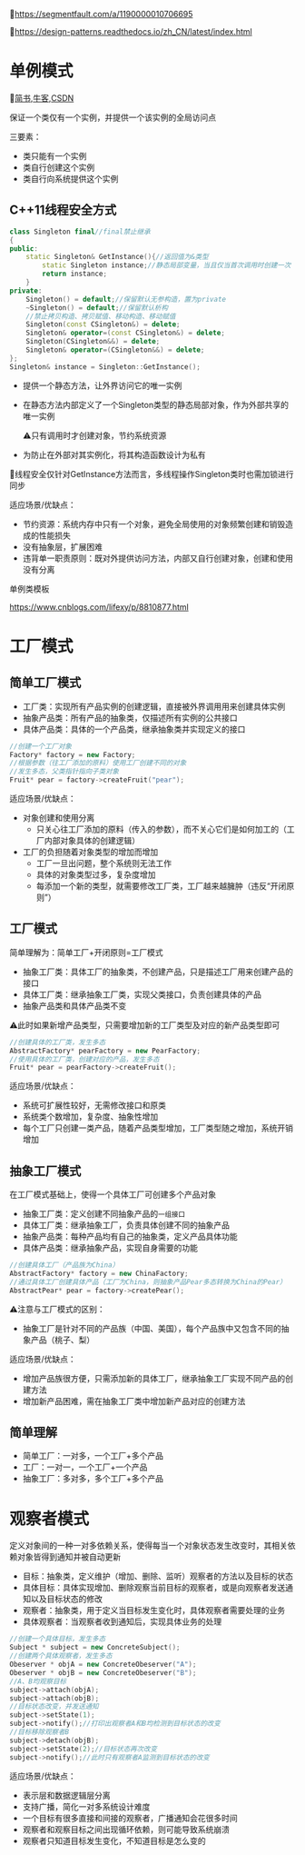 :link:https://segmentfault.com/a/1190000010706695

:link:https://design-patterns.readthedocs.io/zh_CN/latest/index.html

# 单例模式

:link:[简书](https://www.jianshu.com/p/edab2673ee6c),[牛客](https://www.nowcoder.com/tutorial/93/f982cd252694499181bcf1bb83780cad),[CSDN](https://www.cnblogs.com/sunchaothu/p/10389842.html)

保证一个类仅有一个实例，并提供一个该实例的全局访问点

三要素：

- 类只能有一个实例
- 类自行创建这个实例
- 类自行向系统提供这个实例

## C++11线程安全方式

```cpp
class Singleton final//final禁止继承
{
public:
    static Singleton& GetInstance(){//返回值为&类型
        static Singleton instance;//静态局部变量，当且仅当首次调用时创建一次
        return instance;
    }
private:
    Singleton() = default;//保留默认无参构造，置为private
    ~Singleton() = default;//保留默认析构
    //禁止拷贝构造、拷贝赋值、移动构造、移动赋值 
    Singleton(const CSingleton&) = delete;
    Singleton& operator=(const CSingleton&) = delete;
    Singleton(CSingleton&&) = delete;
    Singleton& operator=(CSingleton&&) = delete;
};
Singleton& instance = Singleton::GetInstance();
```

- 提供一个静态方法，让外界访问它的唯一实例

- 在静态方法内部定义了一个Singleton类型的静态局部对象，作为外部共享的唯一实例

  :warning:只有调用时才创建对象，节约系统资源

- 为防止在外部对其实例化，将其构造函数设计为私有

:rotating_light:线程安全仅针对GetInstance方法而言，多线程操作Singleton类时也需加锁进行同步

适应场景/优缺点：

- 节约资源：系统内存中只有一个对象，避免全局使用的对象频繁创建和销毁造成的性能损失
- 没有抽象层，扩展困难
- 违背单一职责原则：既对外提供访问方法，内部又自行创建对象，创建和使用没有分离

单例类模板

https://www.cnblogs.com/lifexy/p/8810877.html

# 工厂模式

## 简单工厂模式

- 工厂类：实现所有产品实例的创建逻辑，直接被外界调用用来创建具体实例
- 抽象产品类：所有产品的抽象类，仅描述所有实例的公共接口
- 具体产品类：具体的一个产品类，继承抽象类并实现定义的接口

```cpp
//创建一个工厂对象
Factory* factory = new Factory;
//根据参数（往工厂添加的原料）使用工厂创建不同的对象
//发生多态，父类指针指向子类对象
Fruit* pear = factory->createFruit("pear");
```

适应场景/优缺点：

- 对象创建和使用分离
  - 只关心往工厂添加的原料（传入的参数），而不关心它们是如何加工的（工厂内部对象具体的创建逻辑）
- 工厂的负担随着对象类型的增加而增加
  - 工厂一旦出问题，整个系统则无法工作
  - 具体的对象类型过多，复杂度增加
  - 每添加一个新的类型，就需要修改工厂类，工厂越来越臃肿（违反“开闭原则”）

## 工厂模式

简单理解为：简单工厂+开闭原则=工厂模式

- 抽象工厂类：具体工厂的抽象类，不创建产品，只是描述工厂用来创建产品的接口
- 具体工厂类：继承抽象工厂类，实现父类接口，负责创建具体的产品
- 抽象产品类和具体产品类不变

:warning:此时如果新增产品类型，只需要增加新的工厂类型及对应的新产品类型即可

```cpp
//创建具体的工厂类，发生多态
AbstractFactory* pearFactory = new PearFactory;
//使用具体的工厂类，创建对应的产品，发生多态
Fruit* pear = pearFactory->createFruit();
```

适应场景/优缺点：

- 系统可扩展性较好，无需修改接口和原类
- 系统类个数增加，复杂度、抽象性增加
- 每个工厂只创建一类产品，随着产品类型增加，工厂类型随之增加，系统开销增加

## 抽象工厂模式

在工厂模式基础上，使得一个具体工厂可创建多个产品对象

- 抽象工厂类：定义创建不同抽象产品的``一组接口``
- 具体工厂类：继承抽象工厂，负责具体创建不同的抽象产品
- 抽象产品类：每种产品均有自己的抽象类，定义产品具体功能
- 具体产品类：继承抽象产品，实现自身需要的功能

```cpp
//创建具体工厂（产品族为China）
AbstractFactory* factory = new ChinaFactory;
//通过具体工厂创建具体产品（工厂为China，则抽象产品Pear多态转换为China的Pear）
AbstractPear* pear = factory->createPear();
```

:warning:注意与工厂模式的区别：

- 抽象工厂是针对不同的产品族（中国、美国），每个产品族中又包含不同的抽象产品（桃子、梨）

适应场景/优缺点：

- 增加产品族很方便，只需添加新的具体工厂，继承抽象工厂实现不同产品的创建方法
- 增加新产品困难，需在抽象工厂类中增加新产品对应的创建方法

## 简单理解

- 简单工厂：一对多，一个工厂+多个产品
- 工厂：一对一，一个工厂+一个产品
- 抽象工厂：多对多，多个工厂+多个产品

# 观察者模式

定义对象间的一种一对多依赖关系，使得每当一个对象状态发生改变时，其相关依赖对象皆得到通知并被自动更新

- 目标：抽象类，定义维护（增加、删除、监听）观察者的方法以及目标的状态
- 具体目标：具体实现增加、删除观察当前目标的观察者，或是向观察者发送通知以及目标状态的修改
- 观察者：抽象类，用于定义当目标发生变化时，具体观察者需要处理的业务
- 具体观察者：当观察者收到通知后，实现具体业务的处理

```cpp
//创建一个具体目标，发生多态
Subject * subject = new ConcreteSubject();
//创建两个具体观察者，发生多态
Obeserver * objA = new ConcreteObeserver("A");
Obeserver * objB = new ConcreteObeserver("B");
//A、B均观察目标
subject->attach(objA);
subject->attach(objB);
//目标状态改变，并发送通知
subject->setState(1);
subject->notify();//打印出观察者A和B均检测到目标状态的改变
//目标移除观察者B
subject->detach(objB);
subject->setState(2);//目标状态再次改变
subject->notify();//此时只有观察者A监测到目标状态的改变
```

适应场景/优缺点：

- 表示层和数据逻辑层分离
- 支持广播，简化一对多系统设计难度
- 一个目标有很多直接和间接的观察者，广播通知会花很多时间
- 观察者和观察目标之间出现循环依赖，则可能导致系统崩溃
- 观察者只知道目标发生变化，不知道目标是怎么变的
